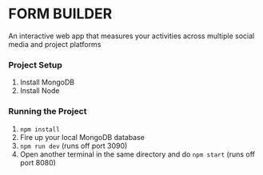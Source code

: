 FORM BUILDER
================


An interactive web app that measures your activities across multiple social media and project platforms

### Project Setup
1. Install MongoDB
2. Install Node


### Running the Project

1. `npm install`
2. Fire up your local MongoDB database
3. `npm run dev` (runs off port 3090)
4. Open another terminal in the same directory and do `npm start` (runs off port 8080)
